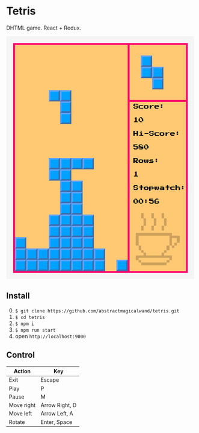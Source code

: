 # Tetris
DHTML game. React + Redux.

![alt text](./screenshot.png "Game")

## Install
0. `$ git clone https://github.com/abstractmagicalwand/tetris.git`
1. `$ cd tetris`
2. `$ npm i`
3. `$ npm run start`
4. open `http://localhost:9000`

## Control
| Action     | Key            |
|------------|----------------|
| Exit       | Escape         |
| Play       | P              |
| Pause      | M              |
| Move right | Arrow Right, D |
| Move left  | Arrow Left, A  |
| Rotate     | Enter, Space   |
